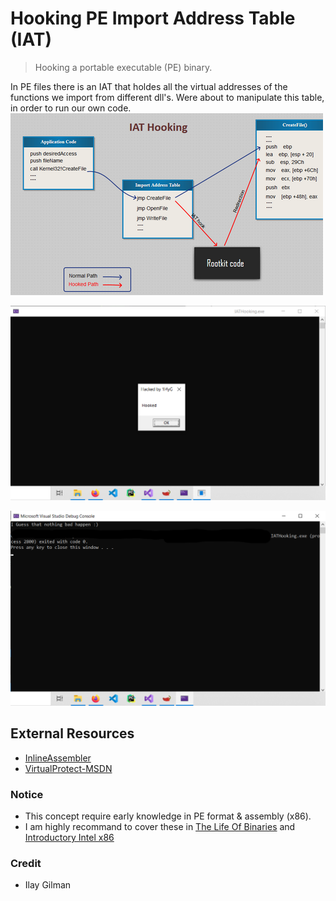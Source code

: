 # Hooking PE Import Address Table (IAT)

> Hooking a portable executable (PE) binary.

In PE files there is an IAT that holdes all the virtual addresses of the functions we import from different dll's.
Were about to manipulate this table, in order to run our own code.
![explaination](https://github.com/IlayG01/os_concepts_windows/blob/master/pe_iat_hooking/Images/explaination.png)

![hacked](https://github.com/IlayG01/os_concepts_windows/blob/master/pe_iat_hooking/Images/hacked.png)

![continue](https://github.com/IlayG01/os_concepts_windows/blob/master/pe_iat_hooking/Images/end.png)

## External Resources

- [InlineAssembler](https://en.wikipedia.org/wiki/Inline_assembler)
- [VirtualProtect-MSDN](https://docs.microsoft.com/en-us/windows/win32/api/memoryapi/nf-memoryapi-virtualprotect)

### Notice

- This concept require early knowledge in PE format & assembly (x86).
- I am highly recommand to cover these in [The Life Of Binaries](https://www.youtube.com/watch?v=ls8I__h1IYE&list=PLUFkSN0XLZ-n_Na6jwqopTt1Ki57vMIc3) and [Introductory Intel x86](https://www.youtube.com/watch?v=H4Z0S9ZbC0g&list=PL038BE01D3BAEFDB0)

### Credit

- Ilay Gilman
